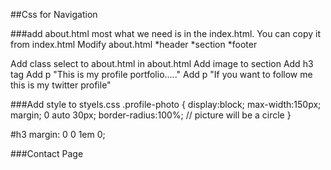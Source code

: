 ##Css for Navigation


###add about.html
most what we need is in the index.html. You can copy it from index.html
Modify about.html
*header
*section
*footer

Add class select to about.html in about.html
Add image to section
Add h3 tag
Add p "This is my profile portfolio....."
Add p "If you want to follow me this is my twitter profile"

###Add style to styels.css
.profile-photo {
	display:block;
	max-width:150px;
	margin; 0 auto 30px;
	border-radius:100%; // picture will be a circle
}

#h3
margin: 0 0 1em 0;

###Contact Page